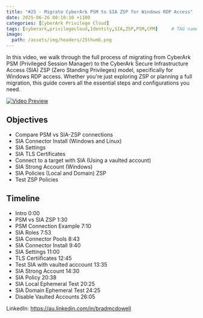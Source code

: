```yaml
---
title: "#25 - Migrate CyberArk PSM to SIA ZSP for Windows RDP Access"
date: 2025-06-26 08:10:10 +1100
categories: [CyberArk Privilege Cloud]
tags: [cyberark,privilegecloud,Identity,SIA,ZSP,PSM,CPM]     # TAG names should always be lowercase
image:
  path: /assets/img/headers/25thumb.png
---
```

In this video, we walk through the full process of migrating from CyberArk PSM (Privileged Session Manager) to the CyberArk Secure Infrastructure Access (SIA) ZSP (Zero Standing Privileges) model, specifically for Windows RDP access. Whether you're just exploring ZSP or planning a full migration, this guide covers all the essential steps and configurations you need.

[![Video Preview](https://i.ytimg.com/vi/TDqr6yvKIS4/maxresdefault.jpg)](https://www.youtube.com/watch?v=TDqr6yvKIS4)

## Objectives

- Compare PSM vs SIA-ZSP connections
- SIA Connector Install (Windows and Linux)
- SIA Settings
- SIA TLS Certificates
- Connect to a target with SIA (Using a vaulted account)
- SIA Strong Account (Windows)
- SIA Policies (Local and Domain) ZSP
- Test ZSP Policies

## Timeline

- Intro 0:00
- PSM vs SIA ZSP  1:30
- PSM Connection Example 7:10
- SIA Roles 7:53
- SIA Connector Pools 8:43
- SIA Connector Install 9:40
- SIA Settings 11:00
- TLS Certiificates 12:45
- Test SIA with vaulted acccount 13:35
- SIA Strong Account 14:30
- SIA Policy 20:38
- SIA Local Ephemeral Test 20:25
- SIA Domain Ephemeral Test 24:25
- Disable Vaulted Accounts 26:05

LinkedIn: https://au.linkedin.com/in/bradmcdowell